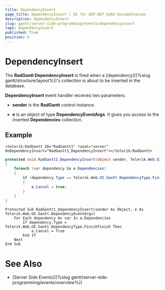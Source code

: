 ```yaml
---
title: DependencyInsert
page_title: DependencyInsert | UI for ASP.NET AJAX Documentation
description: DependencyInsert
slug: gantt/server-side-programming/events/dependencyinsert
tags: dependencyinsert
published: True
position: 6
---
```


# DependencyInsert

The __RadGantt DependencyInsert__ is fired when a [dependency]({%slug gantt/structure/layout%})'s collection is about to be inserted in the database.

__DependencyInsert__ event handler receives two parameters:

* __sender__ is the __RadGantt__ control instance.

* __e__ is an object of type __DependencyEventArgs__. It gives you access to the inserted __Dependencies__ collection.

## Example

````ASPNET
<telerik:RadGantt ID="RadGantt1" runat="server" OnDependencyInsert="RadGantt1_DependencyInsert"></telerik:RadGantt>
````

````C#
protected void RadGantt1_DependencyInsert(object sender, Telerik.Web.UI.Gantt.DependencyEventArgs e)
{
    foreach (var dependency in e.Dependencies)
    {
        if (dependency.Type == Telerik.Web.UI.Gantt.DependencyType.FinishFinish)
        {
            e.Cancel = true;
        }
    }
}
````
````VB.NET
Protected Sub RadGantt1_DependencyInsert(sender As Object, e As Telerik.Web.UI.Gantt.DependencyEventArgs)
    For Each dependency As var In e.Dependencies
        If dependency.Type = Telerik.Web.UI.Gantt.DependencyType.FinishFinish Then
            e.Cancel = True
        End If
    Next
End Sub
````


# See Also

 * [Server Side Events]({%slug gantt/server-side-programming/events/overview%})
